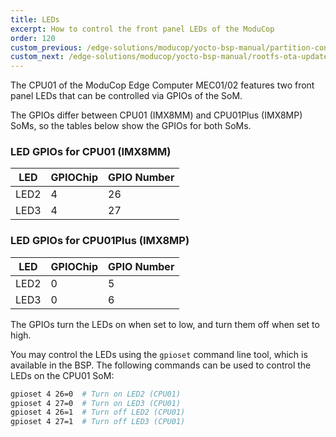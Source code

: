 ```yaml
---
title: LEDs
excerpt: How to control the front panel LEDs of the ModuCop
order: 120
custom_previous: /edge-solutions/moducop/yocto-bsp-manual/partition-concept/
custom_next: /edge-solutions/moducop/yocto-bsp-manual/rootfs-ota-update/
---
```


The CPU01 of the ModuCop Edge Computer MEC01/02 features two front panel LEDs that can be controlled via GPIOs of the SoM.

The GPIOs differ between CPU01 (IMX8MM) and CPU01Plus (IMX8MP) SoMs, so the tables below show the GPIOs for both SoMs.

### LED GPIOs for CPU01 (IMX8MM)

| LED  | GPIOChip | GPIO Number |
| ---- | -------- | ----------- |
| LED2 | 4        | 26          |
| LED3 | 4        | 27          |

### LED GPIOs for CPU01Plus (IMX8MP)

| LED  | GPIOChip | GPIO Number |
| ---- | -------- | ----------- |
| LED2 | 0        | 5           |
| LED3 | 0        | 6           |

The GPIOs turn the LEDs on when set to low, and turn them off when set to high.

You may control the LEDs using the `gpioset` command line tool, which is available in the BSP. The following commands can be used to control the LEDs on the CPU01 SoM:

```bash
gpioset 4 26=0  # Turn on LED2 (CPU01)
gpioset 4 27=0  # Turn on LED3 (CPU01)
gpioset 4 26=1  # Turn off LED2 (CPU01)
gpioset 4 27=1  # Turn off LED3 (CPU01)
```
